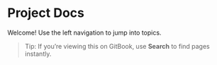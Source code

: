 # Project Docs

Welcome! Use the left navigation to jump into topics.

> Tip: If you’re viewing this on GitBook, use **Search** to find pages instantly.
